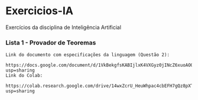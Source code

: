 # Exercicios-IA
Exercícios da disciplina de Inteligência Artificial

### Lista 1 - Provador de Teoremas
	Link do documento com especificações da linguagem (Questão 2):
		https://docs.google.com/document/d/1VkBekgfsKABIjlxK4VXGyz0jINcZ6xuoAOOMva4oMmU/edit?usp=sharing
	Link do Colab:
		https://colab.research.google.com/drive/14wxZcrU_HeuWhpac4cbEFH7gQz8pXT9B?usp=sharing

